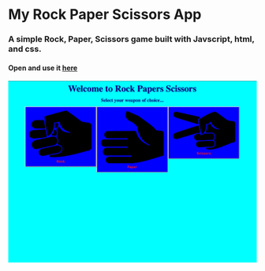 # My Rock Paper Scissors App

### A simple Rock, Paper, Scissors game built with Javscript, html, and css.

#### Open and use it [here](https://f3n1xfit.github.io/Rock-Paper-Scissors-game/)

 ![](Rock_Paper_Scissors_game.png)
